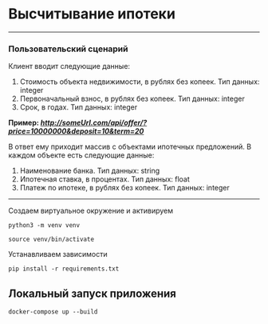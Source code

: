 # Высчитывание ипотеки

----

### Пользовательский сценарий
Клиент вводит следующие данные:
1. Стоимость объекта недвижимости, в рублях без копеек. Тип данных: integer
2. Первоначальный взнос, в рублях без копеек. Тип данных: integer
3. Срок, в годах. Тип данных: integer

**Пример: *http://someUrl.com/api/offer/?price=10000000&deposit=10&term=20***

В ответ ему приходит массив с объектами ипотечных предложений. В каждом объекте есть следующие данные:
1. Наименование банка. Тип данных: string
2. Ипотечная ставка, в процентах. Тип данных: float
3. Платеж по ипотеке, в рублях без копеек.  Тип данных: integer

----

Создаем виртуальное окружение и активируем
```
python3 -m venv venv
```
```
source venv/bin/activate
```

Устанавливаем зависимости
```
pip install -r requirements.txt
```

## Локальный запуск приложения

```
docker-compose up --build
```
